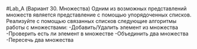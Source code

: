 #Lab_A  (Вариант 30. Множества)
Одним из возможных представлений множеств является представление с помощью упорядоченных
списков. Реализуйте с помощью связанных списков следующие алгоритмы работы с множествами:
-Добавить/Удалить элемент из множества
-Проверить есть ли элемент в множестве
-Объединить два множества
-Пересечь два множества
